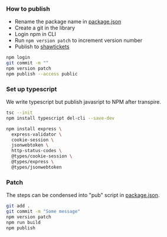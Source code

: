 ### How to publish

- Rename the package name in [package.json](./package.json)
- Create a git in the library
- Login npm in CLI
- Run `npm version patch` to increment version number
- Publish to [shawtickets](https://www.npmjs.com/settings/shawtickets/packages)

```bash
npm login
git commit -m ""
npm version patch
npm publish --access public
```

### Set up typescript

We write typescript but publish javasript to NPM after transpire.

```bash
tsc --init
npm install typescript del-cli --save-dev

npm install express \
  express-validator \
  cookie-session \
  jsonwebtoken \
  http-status-codes \
  @types/cookie-session \
  @types/express \
  @types/jsonwebtoken
```

### Patch

The steps can be condensed into "pub" script in [package.json](./package.json).

```bash
git add .
git commit -m "Some message"
npm version patch
npm run build
npm publish
```
